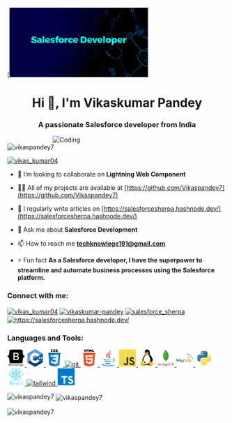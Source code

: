 [![MasterHead](https://github.com/Vikaspandey7/Vikaspandey7/blob/main/images_cleanup.jpg)


<h1 align="center">Hi 👋, I'm Vikaskumar Pandey</h1>
<h3 align="center">A passionate Salesforce developer from India</h3>
<img align="right" alt="Coding" width="400" src="https://cdn.dribbble.com/users/1162077/screenshots/3848914/programmer.gif" >

<p align="left"> <img src="https://komarev.com/ghpvc/?username=vikaspandey7&label=Profile%20views&color=0e75b6&style=flat" alt="vikaspandey7" /> </p>

<p align="left"> <a href="https://twitter.com/vikas_kumar04" target="blank"><img src="https://img.shields.io/twitter/follow/vikas_kumar04?logo=twitter&style=for-the-badge" alt="vikas_kumar04" /></a> </p>

- 👯 I’m looking to collaborate on **Lightning Web Component**

- 👨‍💻 All of my projects are available at [https://github.com/Vikaspandey7](https://github.com/Vikaspandey7)

- 📝 I regularly write articles on [https://salesforcesherpa.hashnode.dev/](https://salesforcesherpa.hashnode.dev/)

- 💬 Ask me about **Salesforce Development**

- 📫 How to reach me **techknowlege191@gmail.com**

- ⚡ Fun fact **As a Salesforce developer, I have the superpower to streamline and automate business processes using the Salesforce platform.**

<h3 align="left">Connect with me:</h3>
<p align="left">
<a href="https://twitter.com/vikas_kumar04" target="blank"><img align="center" src="https://raw.githubusercontent.com/rahuldkjain/github-profile-readme-generator/master/src/images/icons/Social/twitter.svg" alt="vikas_kumar04" height="30" width="40" /></a>
<a href="https://linkedin.com/in/vikaskumar-pandey" target="blank"><img align="center" src="https://raw.githubusercontent.com/rahuldkjain/github-profile-readme-generator/master/src/images/icons/Social/linked-in-alt.svg" alt="vikaskumar-pandey" height="30" width="40" /></a>
<a href="https://instagram.com/salesforce_sherpa" target="blank"><img align="center" src="https://raw.githubusercontent.com/rahuldkjain/github-profile-readme-generator/master/src/images/icons/Social/instagram.svg" alt="salesforce_sherpa" height="30" width="40" /></a>
<a href="https://hashnode.com/https://salesforcesherpa.hashnode.dev/" target="blank"><img align="center" src="https://raw.githubusercontent.com/rahuldkjain/github-profile-readme-generator/master/src/images/icons/Social/hashnode.svg" alt="https://salesforcesherpa.hashnode.dev/" height="30" width="40" /></a>
</p>

<h3 align="left">Languages and Tools:</h3>
<p align="left"> <a href="https://getbootstrap.com" target="_blank" rel="noreferrer"> <img src="https://raw.githubusercontent.com/devicons/devicon/master/icons/bootstrap/bootstrap-plain-wordmark.svg" alt="bootstrap" width="40" height="40"/> </a> <a href="https://www.w3schools.com/cpp/" target="_blank" rel="noreferrer"> <img src="https://raw.githubusercontent.com/devicons/devicon/master/icons/cplusplus/cplusplus-original.svg" alt="cplusplus" width="40" height="40"/> </a> <a href="https://www.w3schools.com/css/" target="_blank" rel="noreferrer"> <img src="https://raw.githubusercontent.com/devicons/devicon/master/icons/css3/css3-original-wordmark.svg" alt="css3" width="40" height="40"/> </a> <a href="https://git-scm.com/" target="_blank" rel="noreferrer"> <img src="https://www.vectorlogo.zone/logos/git-scm/git-scm-icon.svg" alt="git" width="40" height="40"/> </a> <a href="https://www.w3.org/html/" target="_blank" rel="noreferrer"> <img src="https://raw.githubusercontent.com/devicons/devicon/master/icons/html5/html5-original-wordmark.svg" alt="html5" width="40" height="40"/> </a> <a href="https://www.java.com" target="_blank" rel="noreferrer"> <img src="https://raw.githubusercontent.com/devicons/devicon/master/icons/java/java-original.svg" alt="java" width="40" height="40"/> </a> <a href="https://developer.mozilla.org/en-US/docs/Web/JavaScript" target="_blank" rel="noreferrer"> <img src="https://raw.githubusercontent.com/devicons/devicon/master/icons/javascript/javascript-original.svg" alt="javascript" width="40" height="40"/> </a> <a href="https://www.linux.org/" target="_blank" rel="noreferrer"> <img src="https://raw.githubusercontent.com/devicons/devicon/master/icons/linux/linux-original.svg" alt="linux" width="40" height="40"/> </a> <a href="https://www.mongodb.com/" target="_blank" rel="noreferrer"> <img src="https://raw.githubusercontent.com/devicons/devicon/master/icons/mongodb/mongodb-original-wordmark.svg" alt="mongodb" width="40" height="40"/> </a> <a href="https://www.mysql.com/" target="_blank" rel="noreferrer"> <img src="https://raw.githubusercontent.com/devicons/devicon/master/icons/mysql/mysql-original-wordmark.svg" alt="mysql" width="40" height="40"/> </a> <a href="https://www.python.org" target="_blank" rel="noreferrer"> <img src="https://raw.githubusercontent.com/devicons/devicon/master/icons/python/python-original.svg" alt="python" width="40" height="40"/> </a> <a href="https://reactjs.org/" target="_blank" rel="noreferrer"> <img src="https://raw.githubusercontent.com/devicons/devicon/master/icons/react/react-original-wordmark.svg" alt="react" width="40" height="40"/> </a> <a href="https://tailwindcss.com/" target="_blank" rel="noreferrer"> <img src="https://www.vectorlogo.zone/logos/tailwindcss/tailwindcss-icon.svg" alt="tailwind" width="40" height="40"/> </a> <a href="https://www.typescriptlang.org/" target="_blank" rel="noreferrer"> <img src="https://raw.githubusercontent.com/devicons/devicon/master/icons/typescript/typescript-original.svg" alt="typescript" width="40" height="40"/> </a> </p>

<p><img align="left" src="https://github-readme-stats.vercel.app/api/top-langs?username=vikaspandey7&show_icons=true&locale=en&layout=compact" alt="vikaspandey7" /></p>

<p>&nbsp;<img align="center" src="https://github-readme-stats.vercel.app/api?username=vikaspandey7&show_icons=true&locale=en" alt="vikaspandey7" /></p>

<p><img align="center" src="https://github-readme-streak-stats.herokuapp.com/?user=vikaspandey7&" alt="vikaspandey7" /></p>
